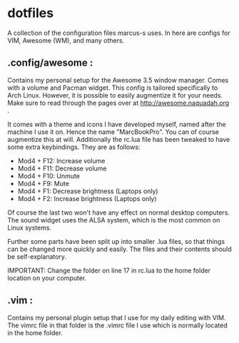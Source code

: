 # dotfiles
A collection of the configuration files marcus-s uses. In here are configs for VIM, Awesome (WM), and many others.

## .config/awesome :
Contains my personal setup for the Awesome 3.5 window manager. Comes with a volume and Pacman widget. This config is tailored specifically to Arch Linux. However, it is possible to easily augmentize it for your needs. Make sure to read through the pages over at http://awesome.naquadah.org .

It comes with a theme and icons I have developed myself, named after the machine I use it on. Hence the name "MarcBookPro". You can of course augmentize this at will. Additionally the rc.lua file has been tweaked to have some extra keybindings. They are as follows:

- Mod4 + F12: Increase volume
- Mod4 + F11: Decrease volume
- Mod4 + F10: Unmute
- Mod4 + F9: Mute
- Mod4 + F1: Decrease brightness (Laptops only)
- Mod4 + F2: Increase brightness (Laptops only)

Of course the last two won't have any effect on normal desktop computers. The sound widget uses the ALSA system, which is the most common on Linux systems.

Further some parts have been split up into smaller .lua files, so that things can be changed more quickly and easily. The files and their contents should be self-explanatory.

IMPORTANT: Change the folder on line 17 in rc.lua to the home folder location on your computer.


## .vim :
Contains my personal plugin setup that I use for my daily editing with VIM. The vimrc file in that folder is the .vimrc file I use which is normally located in the home folder.
